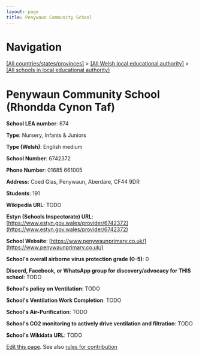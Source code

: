 ```yaml
---
layout: page
title: Penywaun Community School
---
```

# Navigation

[[All countries/states/provinces]](../../..) > [[All Welsh local educational authority]](../..) > [[All schools in local educational authority]](..)

# Penywaun Community School (Rhondda Cynon Taf)

**School LEA number**: 674

**Type**: Nursery, Infants & Juniors

**Type (Welsh)**: English medium

**School Number**: 6742372

**Phone Number**: 01685 661005

**Address**: Coed Glas, Penywaun, Aberdare, CF44 9DR

**Students**: 191

**Wikipedia URL**: TODO

**Estyn (Schools Inspectorate) URL**: [https://www.estyn.gov.wales/provider/6742372](https://www.estyn.gov.wales/provider/6742372)

**School Website**: [https://www.penywaunprimary.co.uk/](https://www.penywaunprimary.co.uk/)

**School's overall airborne virus protection grade (0-5)**: 0

**Discord, Facebook, or WhatsApp group for discovery/advocacy for THIS school**: TODO

**School's policy on Ventilation**: TODO

**School's Ventilation Work Completion**: TODO

**School's Air-Purification**: TODO

**School's CO2 monitoring to actively drive ventilation and filtration**: TODO

**School's Wikidata URL**: TODO




[Edit this page](https://github.com/VentilationProject/Wales/edit/prif/./Rhondda_Cynon_Taf/Penywaun_Community_School.md). See also [rules for contribution](../../../contribution-rules/)